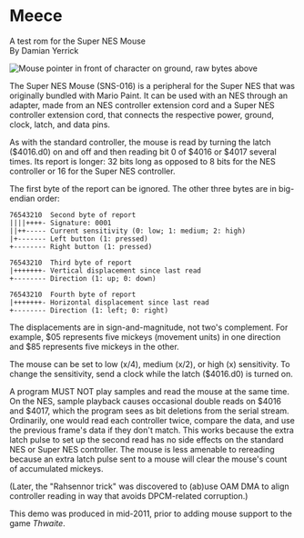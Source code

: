 Meece
=====
A test rom for the Super NES Mouse  
By Damian Yerrick

![Mouse pointer in front of character on ground, raw bytes above](docs/meece-screenshot.png)

The Super NES Mouse (SNS-016) is a peripheral for the Super NES that
was originally bundled with Mario Paint.  It can be used with an NES
through an adapter, made from an NES controller extension cord and a
Super NES controller extension cord, that connects the respective
power, ground, clock, latch, and data pins.

As with the standard controller, the mouse is read by turning the
latch ($4016.d0) on and off and then reading bit 0 of $4016 or $4017
several times.  Its report is longer: 32 bits long as opposed to
8 bits for the NES controller or 16 for the Super NES controller.

The first byte of the report can be ignored.  The other three bytes
are in big-endian order:

    76543210  Second byte of report
    ||||++++- Signature: 0001
    ||++----- Current sensitivity (0: low; 1: medium; 2: high)
    |+------- Left button (1: pressed)
    +-------- Right button (1: pressed)
    
    76543210  Third byte of report
    |+++++++- Vertical displacement since last read
    +-------- Direction (1: up; 0: down)
    
    76543210  Fourth byte of report
    |+++++++- Horizontal displacement since last read
    +-------- Direction (1: left; 0: right)

The displacements are in sign-and-magnitude, not two's complement.
For example, $05 represents five mickeys (movement units) in one
direction and $85 represents five mickeys in the other.

The mouse can be set to low (x/4), medium (x/2), or high (x)
sensitivity. To change the sensitivity, send a clock while the latch
($4016.d0) is turned on.

A program MUST NOT play samples and read the mouse at the same time.
On the NES, sample playback causes occasional double reads on $4016
and $4017, which the program sees as bit deletions from the serial
stream.  Ordinarily, one would read each controller twice, compare
the data, and use the previous frame's data if they don't match.
This works because the extra latch pulse to set up the second read
has no side effects on the standard NES or Super NES controller.
The mouse is less amenable to rereading because an extra latch pulse
sent to a mouse will clear the mouse's count of accumulated mickeys.

(Later, the "Rahsennor trick" was discovered to (ab)use OAM DMA to
align controller reading in way that avoids DPCM-related corruption.)

This demo was produced in mid-2011, prior to adding mouse support to
the game _Thwaite_.
